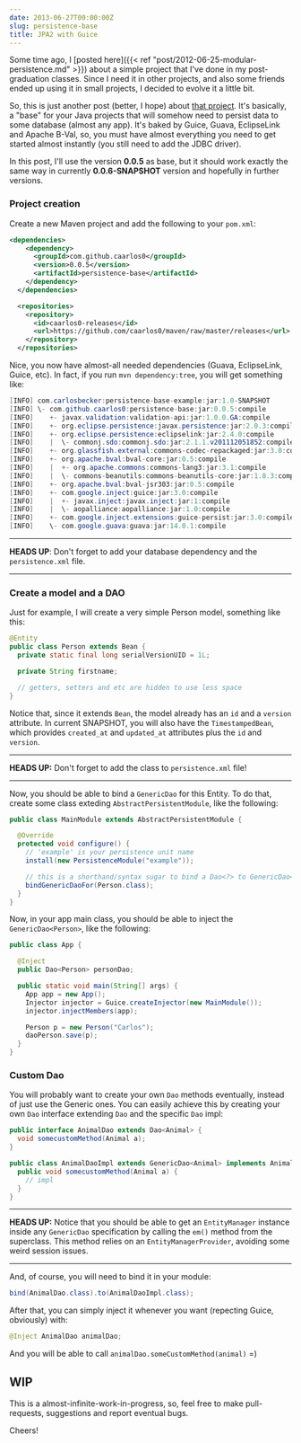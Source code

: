 ```yaml
---
date: 2013-06-27T00:00:00Z
slug: persistence-base
title: JPA2 with Guice
---
```


Some time ago, I [posted here]({{< ref "post/2012-06-25-modular-persistence.md" >}}) about
a simple project that I've done in my post-graduation classes. Since I need it
in other projects, and also some friends ended up using it in small projects, I
decided to evolve it a little bit.

So, this is just another post (better, I hope) about [that project][1].
It's basically, a "base" for your Java projects that will somehow need to
persist data to some database (almost any app). It's baked by Guice, Guava,
EclipseLink and Apache B-Val, so, you must have almost everything you need
to get started almost instantly (you still need to add the JDBC driver).

In this post, I'll use the version **0.0.5** as base, but it should work
exactly the same way in currently **0.0.6-SNAPSHOT** version and hopefully
in further versions.

### Project creation

Create a new Maven project and add the following to your `pom.xml`:

```xml
<dependencies>
    <dependency>
      <groupId>com.github.caarlos0</groupId>
      <version>0.0.5</version>
      <artifactId>persistence-base</artifactId>
    </dependency>
  </dependencies>

  <repositories>
    <repository>
      <id>caarlos0-releases</id>
      <url>https://github.com/caarlos0/maven/raw/master/releases</url>
    </repository>
  </repositories>
```

Nice, you now have almost-all needed dependencies (Guava, EclipseLink, Guice,
etc). In fact, if you run `mvn dependency:tree`, you will get something like:

```java
[INFO] com.carlosbecker:persistence-base-example:jar:1.0-SNAPSHOT
[INFO] \- com.github.caarlos0:persistence-base:jar:0.0.5:compile
[INFO]    +- javax.validation:validation-api:jar:1.0.0.GA:compile
[INFO]    +- org.eclipse.persistence:javax.persistence:jar:2.0.3:compile
[INFO]    +- org.eclipse.persistence:eclipselink:jar:2.4.0:compile
[INFO]    |  \- commonj.sdo:commonj.sdo:jar:2.1.1.v201112051852:compile
[INFO]    +- org.glassfish.external:commons-codec-repackaged:jar:3.0:compile
[INFO]    +- org.apache.bval:bval-core:jar:0.5:compile
[INFO]    |  +- org.apache.commons:commons-lang3:jar:3.1:compile
[INFO]    |  \- commons-beanutils:commons-beanutils-core:jar:1.8.3:compile
[INFO]    +- org.apache.bval:bval-jsr303:jar:0.5:compile
[INFO]    +- com.google.inject:guice:jar:3.0:compile
[INFO]    |  +- javax.inject:javax.inject:jar:1:compile
[INFO]    |  \- aopalliance:aopalliance:jar:1.0:compile
[INFO]    +- com.google.inject.extensions:guice-persist:jar:3.0:compile
[INFO]    \- com.google.guava:guava:jar:14.0.1:compile
```

---

**HEADS UP**: Don't forget to add your database dependency and the
`persistence.xml` file.

---

### Create a model and a DAO

Just for example, I will create a very simple Person model, something like this:

```java
@Entity
public class Person extends Bean {
  private static final long serialVersionUID = 1L;

  private String firstname;

  // getters, setters and etc are hidden to use less space
}
```

Notice that, since it extends `Bean`, the model already has an `id` and a
`version` attribute. In current SNAPSHOT, you will also have the
`TimestampedBean`, which provides `created_at` and `updated_at` attributes plus
the `id` and `version`.

---

**HEADS UP:** Don't forget to add the class to `persistence.xml` file!

---

Now, you should be able to bind a `GenericDao` for this Entity. To do that,
create some class exteding `AbstractPersistentModule`, like the following:

```java
public class MainModule extends AbstractPersistentModule {

  @Override
  protected void configure() {
    // 'example' is your persistence unit name
    install(new PersistenceModule("example"));

    // this is a shorthand/syntax sugar to bind a Dao<?> to GenericDao<?>
    bindGenericDaoFor(Person.class);
  }
}
```

Now, in your app main class, you should be able to inject the
`GenericDao<Person>`, like the following:

```java
public class App {

  @Inject
  public Dao<Person> personDao;

  public static void main(String[] args) {
    App app = new App();
    Injector injector = Guice.createInjector(new MainModule());
    injector.injectMembers(app);

    Person p = new Person("Carlos");
    daoPerson.save(p);
  }
}
```

### Custom Dao

You will probably want to create your own `Dao` methods eventually, instead of
just use the Generic ones. You can easily achieve this by creating your own
`Dao` interface extending `Dao` and the specific `Dao` impl:

```java
public interface AnimalDao extends Dao<Animal> {
  void somecustomMethod(Animal a);
}

public class AnimalDaoImpl extends GenericDao<Animal> implements AnimalDao {
  public void somecustomMethod(Animal a) {
    // impl
  }
}
```

---

**HEADS UP:** Notice that you should be able to get an `EntityManager`
instance inside any `GenericDao` specification by calling the `em()` method
from the superclass. This method relies on an `EntityManagerProvider`, avoiding
some weird session issues.

---

And, of course, you will need to bind it in your module:

```java
bind(AnimalDao.class).to(AnimalDaoImpl.class);
```

After that, you can simply inject it whenever you want (repecting Guice,
obviously) with:

```java
@Inject AnimalDao animalDao;
```

And you will be able to call `animalDao.someCustomMethod(animal)` =)

## WIP

This is a almost-infinite-work-in-progress, so, feel free to make pull-requests,
suggestions and report eventual bugs.

Cheers!

[1]: https://github.com/caarlos0/persistence-base
